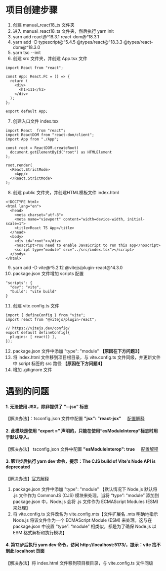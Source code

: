# 项目创建步骤

1. 创建 manual_react18_ts 文件夹
2. 进入 manual_react18_ts 文件夹，然后执行 yarn init
3. yarn add react@^18.3.1 react-dom@^18.3.1
4. yarn add -D typescript@^5.4.5 @types/react@^18.3.3 @types/react-dom@^18.3.0
5. yarn tsc --init
6. 创建 src 文件夹，并创建 App.tsx 文件

```
import React from "react";

const App: React.FC = () => {
  return (
	<div>
	  <h1>111</h1>
	</div>
  );
};

export default App;
```

7. 创建入口文件 index.tsx

```
import React  from "react";
import ReactDOM from "react-dom/client";
import App from "./App";

const root = ReactDOM.createRoot(
  document.getElementById("root") as HTMLElement
);

root.render(
  <React.StrictMode>
    <App/>
  </React.StrictMode>
);

```

8. 创建 public 文件夹，并创建HTML模板文件 index.html

```
<!DOCTYPE html>
<html lang="en">
  <head>
    <meta charset="utf-8">
    <meta name="viewport" content="width=device-width, initial-scale=1">
    <title>React TS App</title>
  </head>
  <body>
    <div id="root"></div>
    <noscript>You need to enable JavaScript to run this app</noscript>
	<script type="module" src="../src/index.tsx"></script>
  </body>
</html>
```

9. yarn add -D vite@^5.2.12 @vitejs/plugin-react@^4.3.0
10. package.json 文件增加 scripts 配置

```
"scripts": {
  "dev": "vite",
  "build": "vite build"
}
```

11. 创建 vite.config.ts 文件

```
import { defineConfig } from "vite";
import react from "@vitejs/plugin-react";

// https://vitejs.dev/config/
export default defineConfig({
  plugins: [ react() ],
});
```

12. package.json 文件中添加 "type": "module" **【原因在下方问题3】**
13. 将 index.html 文件移到项目根目录，与 vite.config.ts 文件同级，并更新文件中 script 标签的 src 路径 **【原因在下方问题4】**
14. 增加 .gitignore 文件

# 遇到的问题

#### 1. 无法使用 JSX，除非提供了 "--jsx" 标志

【解决办法】：tsconfig.json 文件中配置 **"jsx": "react-jsx"** &nbsp;&nbsp;&nbsp; [配置解释](https://www.typescriptlang.org/tsconfig/#jsx)

#### 2. 此模块是使用 “export =” 声明的，只能在使用“esModuleInterop”标志时用于默认导入。

【解决办法】 tsconfig.json 文件中配置 **"esModuleInterop": true** &nbsp;&nbsp;&nbsp; [配置解释](https://www.typescriptlang.org/tsconfig/#esModuleInterop)

#### <a id="question3"></a>3. 第11步后执行 yarn dev 命令，提示：The CJS build of Vite's Node API is deprecated

【解决办法】[官方解释](https://vitejs.dev/guide/troubleshooting.html#vite-cjs-node-api-deprecated)

1. package.json 文件中添加 "type": "module" 【默认情况下 Node.js 默认将 .js 文件作为 CommonJS (CJS) 模块来处理。当将 “type”: “module” 添加到 package.json 中，Node.js 会将 .js 文件作为 ECMAScript Modules (ESM) 来处理】
2. 将 vite.config.ts 文件改名为 vite.config.mts【文件扩展名 .mts 明确地指示 Node.js 将该文件作为一个 ECMAScript Module (ESM) 来处理。这与在 package.json 中设置 “type”: “module” 相类似，都是为了确保 Node.js 以 ESM 格式解析和执行模块】

#### 4. 第12步后执行 yarn dev 命令，访问 http://localhost:5173/，提示：vite 找不到此 localhost 页面

【解决办法】将 index.html 文件移到项目根目录，与 vite.config.ts 文件同级
